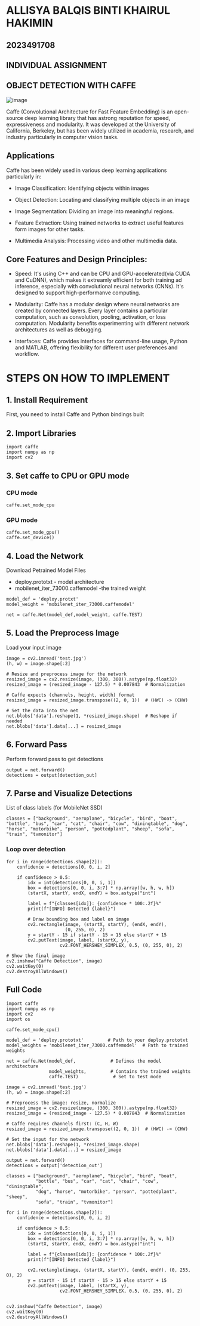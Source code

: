 # ALLISYA BALQIS BINTI KHAIRUL HAKIMIN
## 2023491708
## INDIVIDUAL ASSIGNMENT
## OBJECT DETECTION WITH CAFFE
![image](https://github.com/user-attachments/assets/aa9e59e4-2ae6-4783-bb1b-77f70dc9a1ba)


Caffe (Convolutional Architecture for Fast Feature Embedding) is an open-source deep learning library that has astrong reputation for speed, expressiveness and modularity. It was developed at the University of California, Berkeley, but has been widely utilized in academia, research, and industry particularly in computer vision tasks.

## Applications
Caffe has been widely used in various deep learning applications particularly in:
* Image Classification: Identifying objects within images
  
* Object Detection: Locating and classifying multiple objects in an image
  
* Image Segmentation: Dividing an image into meaningful regions.
  
* Feature Extraction: Using trained networks to extract useful features form images for other tasks.
  
* Multimedia Analysis: Processing video and other multimedia data.

## Core Features and Design Principles:
* Speed: It's using C++ and can be CPU and GPU-accelerated(via CUDA and CuDNN), which makes it extreamly efficient for both training ad inference, especially with convolutional neural networks (CNNs). It's designed to support high-performanve computing.

* Modularity: Caffe has a modular design where neural networks are created by connected layers. Every layer contains a particular computation, such as convolution, pooling, activation, or loss computation. Modularity benefits experimenting with different network architectures as well as debugging.

* Interfaces: Caffe provides interfaces for command-line usage, Python and MATLAB, offering flexibility for different user preferences and workflow.

# STEPS ON HOW TO IMPLEMENT

## 1. Install Requirement
First, you need to install Caffe and Python bindings built

## 2. Import Libraries
```
import caffe
import numpy as np
import cv2
```

##  3. Set caffe to CPU or GPU mode
### CPU mode
``` caffe.set_mode_cpu ```

### GPU mode
```
caffe.set_mode_gpu()
caffe.set_device()
```

## 4. Load the Network
Download Petrained Model Files
* deploy.prototxt - model architecture
* mobilenet_iter_73000.caffemodel -the trained weight

```
model_def = 'deploy.protxt'
model_weight = 'mobilenet_iter_73000.caffemodel'

net = caffe.Net(model_def,model_weight, caffe.TEST)
```

## 5. Load the Preprocess Image
Load your input image
```
image = cv2.imread('test.jpg')
(h, w) = image.shape[:2]

# Resize and preprocess image for the network
resized_image = cv2.resize(image, (300, 300)).astype(np.float32)
resized_image = (resized_image - 127.5) * 0.007843  # Normalization

# Caffe expects (channels, height, width) format
resized_image = resized_image.transpose((2, 0, 1))  # (HWC) -> (CHW)

# Set the data into the net
net.blobs['data'].reshape(1, *resized_image.shape)  # Reshape if needed
net.blobs['data'].data[...] = resized_image
```

## 6. Forward Pass
Perform forward pass to get detections
```
output = net.forward()
detections = output[detection_out]
```

## 7.  Parse and Visualize Detections
List of class labels (for MobileNet SSD)
```
classes = ["background", "aeroplane", "bicycle", "bird", "boat", "bottle", "bus", "car", "cat", "chair", "cow", "diningtable", "dog", "horse", "motorbike", "person", "pottedplant", "sheep", "sofa", "train", "tvmonitor"]
```
### Loop over detection
```
for i in range(detections.shape[2]):
    confidence = detections[0, 0, i, 2]

    if confidence > 0.5:
        idx = int(detections[0, 0, i, 1])
        box = detections[0, 0, i, 3:7] * np.array([w, h, w, h])
        (startX, startY, endX, endY) = box.astype("int")

        label = f"{classes[idx]}: {confidence * 100:.2f}%"
        print(f"[INFO] Detected {label}")

        # Draw bounding box and label on image
        cv2.rectangle(image, (startX, startY), (endX, endY),
                      (0, 255, 0), 2)
        y = startY - 15 if startY - 15 > 15 else startY + 15
        cv2.putText(image, label, (startX, y),
                    cv2.FONT_HERSHEY_SIMPLEX, 0.5, (0, 255, 0), 2)

# Show the final image
cv2.imshow("Caffe Detection", image)
cv2.waitKey(0)
cv2.destroyAllWindows()
```
## Full Code
```
import caffe
import numpy as np
import cv2
import os

caffe.set_mode_cpu()

model_def = 'deploy.prototxt'         # Path to your deploy.prototxt
model_weights = 'mobilenet_iter_73000.caffemodel'  # Path to trained weights

net = caffe.Net(model_def,             # Defines the model architecture
                model_weights,         # Contains the trained weights
                caffe.TEST)             # Set to test mode

image = cv2.imread('test.jpg')
(h, w) = image.shape[:2]

# Preprocess the image: resize, normalize
resized_image = cv2.resize(image, (300, 300)).astype(np.float32)
resized_image = (resized_image - 127.5) * 0.007843  # Normalization

# Caffe requires channels first: (C, H, W)
resized_image = resized_image.transpose((2, 0, 1))  # (HWC) -> (CHW)

# Set the input for the network
net.blobs['data'].reshape(1, *resized_image.shape)
net.blobs['data'].data[...] = resized_image

output = net.forward()
detections = output['detection_out']

classes = ["background", "aeroplane", "bicycle", "bird", "boat",
           "bottle", "bus", "car", "cat", "chair", "cow", "diningtable",
           "dog", "horse", "motorbike", "person", "pottedplant", "sheep",
           "sofa", "train", "tvmonitor"]

for i in range(detections.shape[2]):
    confidence = detections[0, 0, i, 2]

    if confidence > 0.5:
        idx = int(detections[0, 0, i, 1])
        box = detections[0, 0, i, 3:7] * np.array([w, h, w, h])
        (startX, startY, endX, endY) = box.astype("int")

        label = f"{classes[idx]}: {confidence * 100:.2f}%"
        print(f"[INFO] Detected {label}")

        cv2.rectangle(image, (startX, startY), (endX, endY), (0, 255, 0), 2)
        y = startY - 15 if startY - 15 > 15 else startY + 15
        cv2.putText(image, label, (startX, y),
                    cv2.FONT_HERSHEY_SIMPLEX, 0.5, (0, 255, 0), 2)


cv2.imshow("Caffe Detection", image)
cv2.waitKey(0)
cv2.destroyAllWindows()
```
